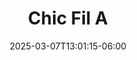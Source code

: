 ---
weight: 999
title: "Chic Fil A"
description: ""
icon: "article"
date: "2025-03-07T13:01:15-06:00"
lastmod: "2025-03-07T13:01:15-06:00"
draft: true
toc: true
---